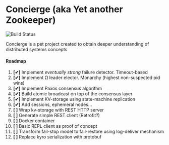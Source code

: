 # Concierge (aka Yet another Zookeeper)

![Build Status](https://travis-ci.org/marnikitta/Concierge.svg?branch=master)

Concierge is a pet project created to obtain deeper understanding of 
distributed systems concepts

#### Roadmap

1.  __[✔]__ Implement _eventually strong_ failure detector. Timeout-based
2.  __[✔]__ Implement Ω leader elector. Monarchy (highest non-suspected pid wins)
3.  __[✔]__ Implement Paxos consensus algorithm
4.  __[✔]__ Build atomic broadcast on top of the consensus layer
5.  __[✔]__ Implement KV-storage using state-machine replication
6.  __[✔]__ Add sessions, ephemeral nodes...
7.  __[ ]__ Wrap kv-storage with REST HTTP server
8.  __[ ]__ Generate simple REST client (Retrofit?)
9.  __[ ]__ Docker container
10. __[ ]__ Basic REPL client as proof of concept
11. __[ ]__ Transform fail-stop model to fail-restore using log-deliver mechanism
12. __[ ]__ Replace kyro serialization with protobuf
